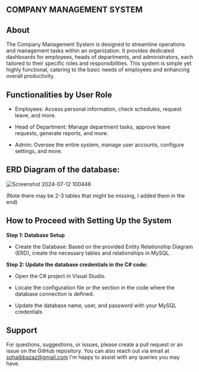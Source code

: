## COMPANY MANAGEMENT SYSTEM
## About
The Company Management System is designed to streamline operations and management tasks within an organization. It provides dedicated dashboards for employees, heads of departments, and administrators, each tailored to their specific roles and responsibilities. This system is simple yet highly functional, catering to the basic needs of employees and enhancing overall productivity.

## Functionalities by User Role
- Employees: Access personal information, check schedules, request leave, and more.

- Head of Department: Manage department tasks, approve leave requests, generate reports, and more.

- Admin: Oversee the entire system, manage user accounts, configure settings, and more.

## ERD Diagram of the database:
![Screenshot 2024-07-12 100446](https://github.com/user-attachments/assets/487cd200-d14b-42db-ac3d-60bd45f8b3ff)

(Note there may be 2-3 tables that might be missing, I added them in the end)

## How to Proceed with Setting Up the System
**Step 1: Database Setup**
- Create the Database:
Based on the provided Entity Relationship Diagram (ERD), create the necessary tables and relationships in MySQL.

**Step 2: Update the database credentials in the C# code:**
- Open the C# project in Visual Studio.

- Locate the configuration file or the section in the code where the database connection is defined.

- Update the database name, user, and password with your MySQL credentials

## Support
For questions, suggestions, or issues, please create a pull request or an issue on the GitHub repository. You can also reach out via email at sohaibbazaz@gmail.com  I'm happy to assist with any queries you may have.
